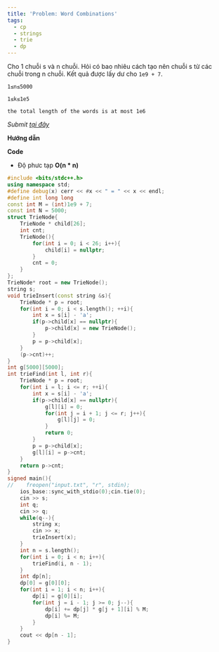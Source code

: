 ```yaml
---
title: 'Problem: Word Combinations'
tags:
  - cp
  - strings
  - trie
  - dp
---
```

Cho 1 chuỗi s và n chuỗi. Hỏi có bao nhiêu cách tạo nên chuỗi s từ các chuỗi trong n chuỗi. Kết quả được lấy dư cho `1e9 + 7`.

`1≤n≤5000` 

`1≤k≤1e5`

`the total length of the words is at most 1e6`

<!--more-->

*Submit [tại đây]()*

**Hướng dẫn**


**Code**

- Độ phưc tạp **O(n * n)**

```cpp
#include <bits/stdc++.h>
using namespace std;
#define debug(x) cerr << #x << " = " << x << endl;
#define int long long
const int M = (int)1e9 + 7;
const int N = 5000;
struct TrieNode{
    TrieNode * child[26];
    int cnt;
    TrieNode(){
        for(int i = 0; i < 26; i++){
            child[i] = nullptr;
        }
        cnt = 0;
    }
};
TrieNode* root = new TrieNode();
string s;
void trieInsert(const string &s){
    TrieNode * p = root;
    for(int i = 0; i < s.length(); ++i){
        int x = s[i] - 'a';
        if(p->child[x] == nullptr){
            p->child[x] = new TrieNode();
        }
        p = p->child[x];
    }
    (p->cnt)++;
}
int g[5000][5000];
int trieFind(int l, int r){
    TrieNode * p = root;
    for(int i = l; i <= r; ++i){
        int x = s[i] - 'a';
        if(p->child[x] == nullptr){
            g[l][i] = 0;
            for(int j = i + 1; j <= r; j++){
                g[l][j] = 0;
            }
            return 0;
        }
        p = p->child[x];
        g[l][i] = p->cnt;
    }
    return p->cnt;
}
signed main(){
//    freopen("input.txt", "r", stdin);
    ios_base::sync_with_stdio(0);cin.tie(0);
    cin >> s;
    int q;
    cin >> q;
    while(q--){
        string x;
        cin >> x;
        trieInsert(x);
    }
    int n = s.length();
    for(int i = 0; i < n; i++){
        trieFind(i, n - 1);
    }
    int dp[n];
    dp[0] = g[0][0];
    for(int i = 1; i < n; i++){
        dp[i] = g[0][i];
        for(int j = i - 1; j >= 0; j--){
            dp[i] += dp[j] * g[j + 1][i] % M;
            dp[i] %= M;
        }
    }
    cout << dp[n - 1];
}
```
